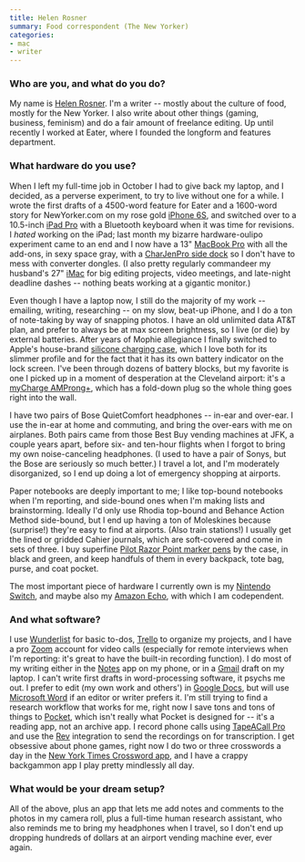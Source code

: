 ```yaml
---
title: Helen Rosner
summary: Food correspondent (The New Yorker)
categories:
- mac
- writer
---
```


### Who are you, and what do you do?

My name is [Helen Rosner](https://www.helenlikesyou.com/ "Helen's website."). I'm a writer -- mostly about the culture of food, mostly for the New Yorker. I also write about other things (gaming, business, feminism) and do a fair amount of freelance editing. Up until recently I worked at Eater, where I founded the longform and features department. 

### What hardware do you use?

When I left my full-time job in October I had to give back my laptop, and I decided, as a perverse experiment, to try to live without one for a while. I wrote the first drafts of a 4500-word feature for Eater and a 1600-word story for NewYorker.com on my rose gold [iPhone 6S][iphone-6s], and switched over to a 10.5-inch [iPad Pro][ipad-pro] with a Bluetooth keyboard when it was time for revisions. I _hated_ working on the iPad; last month my bizarre hardware-oulipo experiment came to an end and I now have a 13" [MacBook Pro][macbook-pro] with all the add-ons, in sexy space gray, with a [CharJenPro side dock][premium-usb-c-hub] so I don't have to mess with converter dongles. (I also pretty regularly commandeer my husband's 27" [iMac][] for big editing projects, video meetings, and late-night deadline dashes -- nothing beats working at a gigantic monitor.) 

Even though I have a laptop now, I still do the majority of my work -- emailing, writing, researching -- on my slow, beat-up iPhone, and I do a ton of note-taking by way of snapping photos. I have an old unlimited data AT&T plan, and prefer to always be at max screen brightness, so I live (or die) by external batteries. After years of Mophie allegiance I finally switched to Apple's house-brand [silicone charging case][smart-battery-case], which I love both for its slimmer profile and for the fact that it has its own battery indicator on the lock screen. I've been through dozens of battery blocks, but my favorite is one I picked up in a moment of desperation at the Cleveland airport: it's a [myCharge AMProng+][ampprong-plus], which has a fold-down plug so the whole thing goes right into the wall.

I have two pairs of Bose QuietComfort headphones -- in-ear and over-ear. I use the in-ear at home and commuting, and bring the over-ears with me on airplanes. Both pairs came from those Best Buy vending machines at JFK, a couple years apart, before six- and ten-hour flights when I forgot to bring my own noise-canceling headphones. (I used to have a pair of Sonys, but the Bose are seriously so much better.) I travel a lot, and I'm moderately disorganized, so I end up doing a lot of emergency shopping at airports.

Paper notebooks are deeply important to me; I like top-bound notebooks when I'm reporting, and side-bound ones when I'm making lists and brainstorming. Ideally I'd only use Rhodia top-bound and Behance Action Method side-bound, but I end up having a ton of Moleskines because (surprise!) they're easy to find at airports. (Also train stations!) I usually get the lined or gridded Cahier journals, which are soft-covered and come in sets of three. I buy superfine [Pilot Razor Point marker pens][razor-point] by the case, in black and green, and keep handfuls of them in every backpack, tote bag, purse, and coat pocket. 

The most important piece of hardware I currently own is my [Nintendo Switch][switch.2], and maybe also my [Amazon Echo][echo.3], with which I am codependent.

### And what software?

I use [Wunderlist][] for basic to-dos, [Trello][] to organize my projects, and I have a pro [Zoom][zoom.2] account for video calls (especially for remote interviews when I'm reporting: it's great to have the built-in recording function). I do most of my writing either in the [Notes][notes-ios] app on my phone, or in a [Gmail][] draft on my laptop. I can't write first drafts in word-processing software, it psychs me out. I prefer to edit (my own work and others') in [Google Docs][google-docs], but will use [Microsoft Word][word] if an editor or writer prefers it. I'm still trying to find a research workflow that works for me, right now I save tons and tons of things to [Pocket][], which isn't really what Pocket is designed for -- it's a reading app, not an archive app. I record phone calls using [TapeACall Pro][tapeacall-pro-ios] and use the [Rev][] integration to send the recordings on for transcription. I get obsessive about phone games, right now I do two or three crosswords a day in the [New York Times Crossword app][nytimes-crosswords-ios], and I have a crappy backgammon app I play pretty mindlessly all day.

### What would be your dream setup?

All of the above, plus an app that lets me add notes and comments to the photos in my camera roll, plus a full-time human research assistant, who also reminds me to bring my headphones when I travel, so I don't end up dropping hundreds of dollars at an airport vending machine ever, ever again.

[ampprong-plus]: https://mycharge.com/products/ampprong-1 "A portable phone battery charger."
[echo.3]: https://en.wikipedia.org/wiki/Amazon_Echo "A smart speaker."
[imac]: https://www.apple.com/imac/ "An all-in-one computer."
[ipad-pro]: https://en.wikipedia.org/wiki/IPad_Pro "An iOS tablet."
[iphone-6s]: https://en.wikipedia.org/wiki/IPhone_6S "A smartphone."
[macbook-pro]: https://www.apple.com/macbook-pro/ "A laptop."
[premium-usb-c-hub]: https://www.charjenpro.com/premiumhub "A USB-C hub."
[razor-point]: https://www.amazon.com/Pilot-Razor-Point-Marker-Stick/dp/B00006IFJN "A pen."
[smart-battery-case]: https://www.apple.com/shop/product/MGQM2LL/A/iphone-6-6s-smart-battery-case-white "A battery case for the iPhone 6/6S."
[switch.2]: https://www.nintendo.com/switch/ "A gaming console."
[gmail]: https://mail.google.com/mail/ "Web-based email."
[google-docs]: https://en.wikipedia.org/wiki/Google_Docs "A web-based office suite."
[notes-ios]: https://en.wikipedia.org/wiki/Notes_(application) "A built-in note-taking app."
[nytimes-crosswords-ios]: https://itunes.apple.com/us/app/nytimes-crosswords/id307569751 "A crosswords app for iOS."
[pocket]: https://getpocket.com/ "A service for storing links to look at later on."
[rev]: https://www.rev.com/ "A service providing transcription and captioning."
[tapeacall-pro-ios]: https://itunes.apple.com/us/app/tapeacall-pro-record-calls/id577499909 "An app for recording phone calls."
[trello]: https://trello.com/ "A project management service."
[word]: https://products.office.com/en-us/word "A document editor."
[wunderlist]: https://www.wunderlist.com/ "A cloud-syncing to-do manager."
[zoom.2]: https://zoom.us "Video conferencing software."
